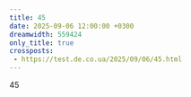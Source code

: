 ```yaml
---
title: 45
date: 2025-09-06 12:00:00 +0300
dreamwidth: 559424
only_title: true
crossposts:
 - https://test.de.co.ua/2025/09/06/45.html
---
```


45
